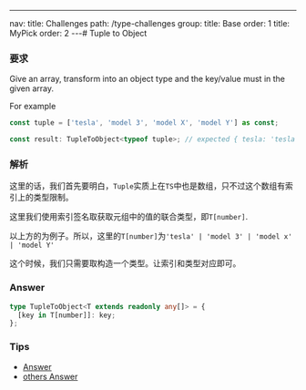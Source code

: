 ---
nav:
  title: Challenges
  path: /type-challenges
group:
  title: Base
  order: 1
title: MyPick
order: 2
---# Tuple to Object

### 要求

Give an array, transform into an object type and the key/value must in the given array.

For example

```ts
const tuple = ['tesla', 'model 3', 'model X', 'model Y'] as const;

const result: TupleToObject<typeof tuple>; // expected { tesla: 'tesla', 'model 3': 'model 3', 'model X': 'model X', 'model Y': 'model Y'}
```

### 解析

这里的话，我们首先要明白，`Tuple`实质上在`TS`中也是数组，只不过这个数组有索引上的类型限制。

这里我们使用索引签名取获取元组中的值的联合类型，即`T[number]`.

以上方的为例子。所以，这里的`T[number]`为`'tesla' | 'model 3' | 'model x' | 'model Y'`

这个时候，我们只需要取构造一个类型。让索引和类型对应即可。

### Answer

```ts
type TupleToObject<T extends readonly any[]> = {
  [key in T[number]]: key;
};
```

### Tips

- [Answer](https://www.typescriptlang.org/play?#code/PQKgUABBCM0QtBAKgVwA4BsCmEAuB7CAeQCMArLAY10gXnodpIE8IBnASwDt98uIAFAAFOPPgEoIAYiwBDNq1q0pKiAEUUWNrg58lUAOIcAbjln9ZAJ0uzmAGjw2ubAGb5LAWwjcCEcxHxyKlw8ZjQzLgATPAALHABrLGZgY1kMTQgPFG1vflw4iABzEywLa1sAOn0IADF3CCwAD1kPTCxqgAMu3DZaSj4c3HRsCABeCABtAHJcLQxZKYcpj3xIrAwIAGZFiGXV9YgADR29tY2ATSmAXT82CH7nGig+gZDLLRQMXAAuZGGsJD4UgUagAHlwYSw+BceH+AD4IMBgA1GuFqFhogBvPBzWS-Ga4k4rM5bKb44kHbZLCkbY7k-a0okMiCXekky4AX1oXQ61QRADUOFgAO4BfhGXAACRQJF+MVwuDQbG+SJ6lBiFTIbAq7kKwFgYBAwDAJtAEAA+pardarSz8ChLBAAML7CCSrDvC0273miBGk0Q8J-NqA4HBUFIFGzKJ3d6ySJ8DCsczMCZXBHjTG0CaJVjcZATLgoDwkD1XK6-XMAbjAXNNIC9PutyC0ISd8i0jablr9xo4rXcIWxAFEAI4oNIOYeo4IQDkQFyWfBeKZCQNYeDqtLYLiFLTAFA6DBsKYmh6Df5jSYEtjzJkkqm7GlHe8HS43eT3V4ByH3Dt3cYJloac0VwUExwnDAI3+UMgjBddoVhNo4QcbFZlvPFdnQu8qyfZltjZSkplw04DjpPCSWOEjn1ZCi3ymDk4RQsArhNMB1waax6nGVAQyBOCwImCZoAcAAmK5UI5dM2LAM1u2bGoHXyD0IAAZVmJUu27XtZPAKAEVUmIrBwZh7UdNh8HSHQBjlBUlRVYA1Q1LUdUsPVYGAcw2GFD1aAFIVRQsqzdGcWzFWVVU2HVTVtV1fVoGAILDxC3p9IgABZdwcCdIyMB3PdlQgeVwocpyYtcwpDWNMAgA)
- [others Answer](https://github.com/type-challenges/type-challenges/issues?q=label%3A11+label%3Aanswer)
